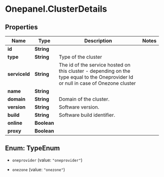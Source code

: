 # Onepanel.ClusterDetails

## Properties
Name | Type | Description | Notes
------------ | ------------- | ------------- | -------------
**id** | **String** |  | 
**type** | **String** | Type of the cluster | 
**serviceId** | **String** | The id of the service hosted on this cluster - depending on the type equal to the Oneprovider Id or null in case of Onezone cluster  | 
**name** | **String** |  | 
**domain** | **String** | Domain of the cluster. | 
**version** | **String** | Software version. | 
**build** | **String** | Software build identifier. | 
**online** | **Boolean** |  | 
**proxy** | **Boolean** |  | 


<a name="TypeEnum"></a>
## Enum: TypeEnum


* `oneprovider` (value: `"oneprovider"`)

* `onezone` (value: `"onezone"`)




